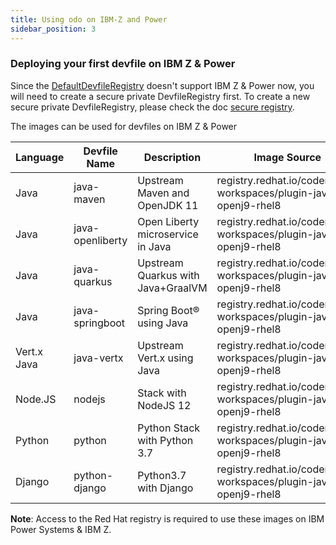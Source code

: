 ```yaml
---
title: Using odo on IBM-Z and Power
sidebar_position: 3
---
```

[//]: # (Add prerequisite section)

### Deploying your first devfile on IBM Z & Power
Since the [DefaultDevfileRegistry](https://github.com/odo-devfiles/registry) doesn't support IBM Z & Power now, you will need to create a secure private DevfileRegistry first. To create a new secure private DevfileRegistry, please check the doc [secure registry](../architecture/secure-registry.md).

The images can be used for devfiles on IBM Z & Power

|Language   | Devfile Name  | Description   | Image Source  | Supported Platform    |
| ----------- | ----------- | ----------- | ----------- | ----------- |
| Java      | java-maven    | Upstream Maven and OpenJDK 11 | registry.redhat.io/codeready-workspaces/plugin-java11-openj9-rhel8 | s390x, ppc64le |
| Java      | java-openliberty | Open Liberty microservice in Java | registry.redhat.io/codeready-workspaces/plugin-java11-openj9-rhel8 | s390x, ppc64le |
| Java | java-quarkus | Upstream Quarkus with Java+GraalVM | registry.redhat.io/codeready-workspaces/plugin-java8-openj9-rhel8 | s390x, ppc64le|
| Java | java-springboot | Spring Boot® using Java| registry.redhat.io/codeready-workspaces/plugin-java11-openj9-rhel8 | s390x, ppc64le|
| Vert.x Java| java-vertx | Upstream Vert.x using Java | registry.redhat.io/codeready-workspaces/plugin-java11-openj9-rhel8 | s390x, ppc64le|
| Node.JS | nodejs | Stack with NodeJS 12 | registry.redhat.io/codeready-workspaces/plugin-java8-openj9-rhel8 | s390x, ppc64le|
| Python| python | Python Stack with Python 3.7 | registry.redhat.io/codeready-workspaces/plugin-java8-openj9-rhel8 | s390x, ppc64le|
| Django| python-django| Python3.7 with Django| registry.redhat.io/codeready-workspaces/plugin-java8-openj9-rhel8| s390x, ppc64le|

**Note**: Access to the Red Hat registry is required to use these images on IBM Power Systems & IBM Z.

[//]: # (Steps to use devfiles can be found in Deploying your first devfile)